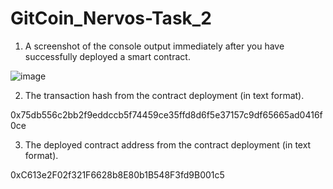 # GitCoin_Nervos-Task_2

1. A screenshot of the console output immediately after you have successfully deployed a smart contract.

![image](https://user-images.githubusercontent.com/87713875/128679160-ccda4f4b-7f2e-4698-b657-7254851e4e69.png)

2. The transaction hash from the contract deployment (in text format).

0x75db556c2bb2f9eddccb5f74459ce35ffd8d6f5e37157c9df65665ad0416f0ce

3. The deployed contract address from the contract deployment (in text format).

0xC613e2F02f321F6628b8E80b1B548F3fd9B001c5
